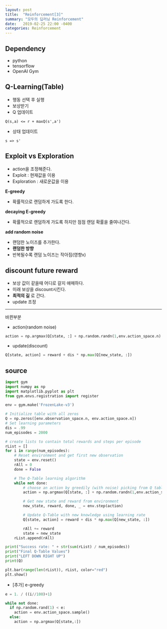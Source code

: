 ```yaml
---
layout: post
title:  "Reinforcement[3]"
summary: "모두의 딥러닝 Reinforcement"
date:   2019-02-25 22:00 -0400
categories: Reinforcement
---
```


## Dependency
- python
- tensorflow
- OpenAI Gym

## Q-Learning(Table)
- 행동 선택 후 실행
- 보상받기
- Q 업데이트

```
Q(s,a) <= r + maxQ(s',a')
```

- 상태 업데이트

```
s => s'
```

## Exploit vs Exploration
- action을 조정해준다.
- Exploit : 현재값을 이용
- Exploration : 새로운값을 이용

**E-greedy**
- 확률적으로 랜덤하게 가도록 한다.

**decaying E-greedy**
- 확률적으로 랜덤하게 가도록 하지만 점점 랜덤 확률을 줄여나간다.

**add random noise**
- 랜덤한 노이즈를 추가한다.
- **랜덤한 방향**
- 반복될수록 랜덤 노이즈는 작아짐(영향x)

## discount future reward
- 보상 값이 같을때 어디로 갈지 애매하다.
- 미래 보상을 discount시킨다.
- **최적의 길** 로 간다.
- update 조정

---

바뀐부분
- action(random noise)

```python
action = np.argmax(Q[state, :] + np.random.randn(1,env.action_space.n) / (i+1))
```

- update(discount)

```python
Q[state, action] = reward + dis * np.max(Q[new_state, :])
```

## source

```python
import gym
import numpy as np
import matplotlib.pyplot as plt
from gym.envs.registration import register

env = gym.make('FrozenLake-v3')

# Initialize table with all zeros
Q = np.zeros([env.observation_space.n, env.action_space.n])
# Set learning parameters
dis = .99
num_episodes = 2000

# create lists to contain total rewards and steps per episode
rList = []
for i in range(num_episodes):
    # Reset environment and get first new observation
    state = env.reset()
    rAll = 0
    done = False

    # The Q-Table learning algorithm
    while not done:
        # choose an action by greedily (with noise) picking from Q table
        action = np.argmax(Q[state, :] + np.random.randn(1,env.action_space.n) / (i+1))

        # Get new state and reward from environment
        new_state, reward, done, _ = env.step(action)

        # Update Q-Table with new knowledge using learning rate
        Q[state, action] = reward + dis * np.max(Q[new_state, :])

        rAll += reward
        state = new_state
    rList.append(rAll)

print("Success rate: " + str(sum(rList) / num_episodes))
print("Final Q-Table Values")
print("LEFT DOWN RIGHT UP")
print(Q)

plt.bar(range(len(rList)), rList, color="red")
plt.show()
```

- [추가] e-greedy

```python
e = 1. / ((i//100)+1)

while not done:
  if np.random.rand(1) < e:
    action = env.action_space.sample()
  else:
    action = np.argmax(Q[state,:])
```
